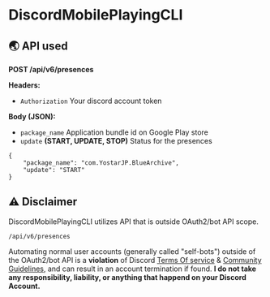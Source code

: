 # DiscordMobilePlayingCLI

## 🌏 API used

**POST /api/v6/presences**

**Headers:**
- ``Authorization`` Your discord account token

**Body (JSON):**
- ``package_name`` Application bundle id on Google Play store
- ``update`` **(START, UPDATE, STOP)** Status for the presences 
```
{
    "package_name": "com.YostarJP.BlueArchive",
    "update": "START"
}
```

## ⚠️ Disclaimer
DiscordMobilePlayingCLI utilizes API that is outside OAuth2/bot API scope.

``/api/v6/presences``

Automating normal user accounts (generally called "self-bots") outside of the OAuth2/bot API is a **violation** of Discord [Terms Of service](https://discord.com/terms) & [Community Guidelines](https://discord.com/guidelines), and can result in an account termination if found. **I do not take any responsibility, liability, or anything that happend on your Discord Account.**
